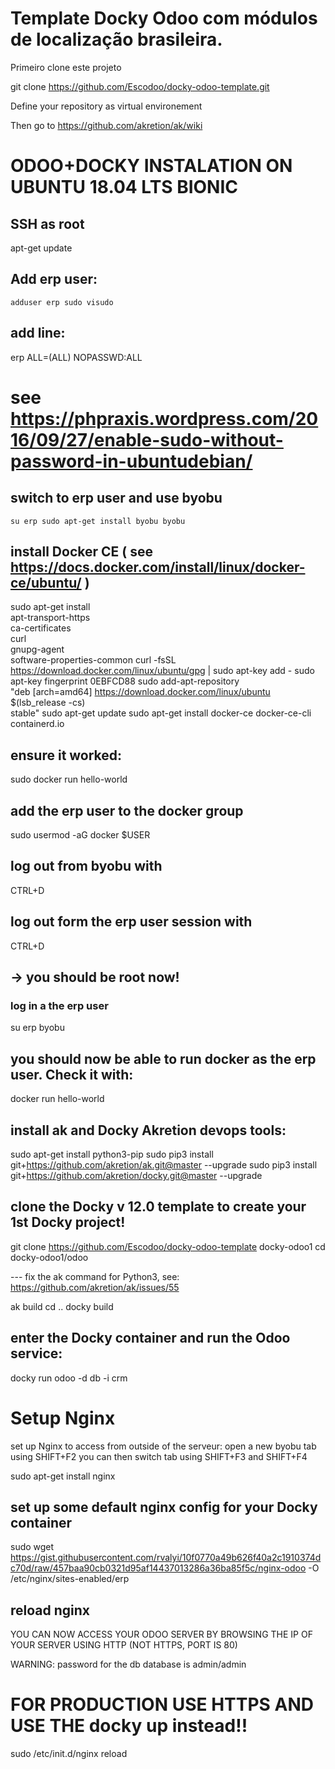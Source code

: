 # Template Docky Odoo com módulos de localização brasileira.

Primeiro clone este projeto

git clone https://github.com/Escodoo/docky-odoo-template.git

Define your repository as virtual environement

Then go to https://github.com/akretion/ak/wiki

# ODOO+DOCKY INSTALATION ON UBUNTU 18.04 LTS BIONIC

## SSH as root
apt-get update

## Add erp user:
`
adduser erp
sudo visudo
`

## add line:
erp      ALL=(ALL) NOPASSWD:ALL
# see https://phpraxis.wordpress.com/2016/09/27/enable-sudo-without-password-in-ubuntudebian/

## switch to erp user and use byobu

`su erp
sudo apt-get install byobu
byobu
`

## install Docker CE ( see https://docs.docker.com/install/linux/docker-ce/ubuntu/ )
sudo apt-get install \
    apt-transport-https \
    ca-certificates \
    curl \
    gnupg-agent \
    software-properties-common
curl -fsSL https://download.docker.com/linux/ubuntu/gpg | sudo apt-key add -
sudo apt-key fingerprint 0EBFCD88
sudo add-apt-repository \
   "deb [arch=amd64] https://download.docker.com/linux/ubuntu \
   $(lsb_release -cs) \
   stable"
sudo apt-get update
sudo apt-get install docker-ce docker-ce-cli containerd.io

## ensure it worked:
sudo docker run hello-world

## add the erp user to the docker group
sudo usermod -aG docker $USER

## log out from byobu with
CTRL+D

## log out form the erp user session with
CTRL+D

## -> you should be root now!
### log in a the erp user
su erp
byobu

## you should now be able to run docker as the erp user. Check it with:
docker run hello-world

## install ak and Docky Akretion devops tools:
sudo apt-get install python3-pip
sudo pip3 install git+https://github.com/akretion/ak.git@master --upgrade
sudo pip3 install git+https://github.com/akretion/docky.git@master --upgrade

## clone the Docky v 12.0 template to create your 1st Docky project!
git clone https://github.com/Escodoo/docky-odoo-template docky-odoo1
cd docky-odoo1/odoo

--- fix the ak command for Python3, see: https://github.com/akretion/ak/issues/55

ak build
cd ..
docky build

## enter the Docky container and run the Odoo service:
docky run
odoo -d db -i crm

# Setup Nginx
set up Nginx to access from outside of the serveur:
open a new byobu tab using SHIFT+F2
you can then switch tab using SHIFT+F3 and SHIFT+F4

sudo apt-get install nginx

## set up some default nginx config for your Docky container
sudo wget https://gist.githubusercontent.com/rvalyi/10f0770a49b626f40a2c1910374dc70d/raw/457baa90cb0321d95af14437013286a36ba85f5c/nginx-odoo -O /etc/nginx/sites-enabled/erp

## reload nginx

YOU CAN NOW ACCESS YOUR ODOO SERVER BY BROWSING THE IP OF YOUR SERVER
USING HTTP (NOT HTTPS, PORT IS 80)

WARNING: password for the db database is admin/admin

# FOR PRODUCTION USE HTTPS AND USE THE docky up instead!!
sudo /etc/init.d/nginx reload
